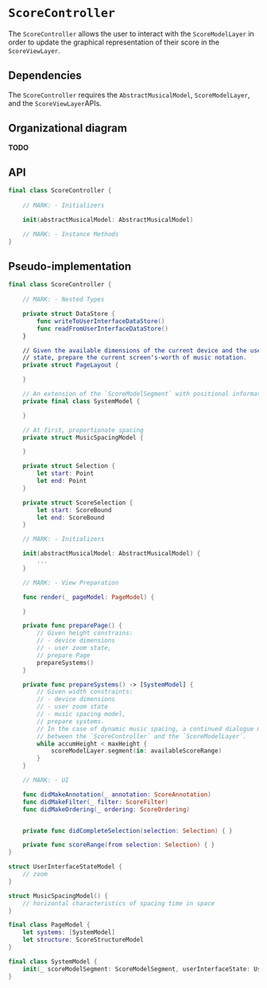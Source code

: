 # `ScoreController`

The `ScoreController` allows the user to interact with the `ScoreModelLayer` in order to update the graphical representation of their score in the `ScoreViewLayer`.

## Dependencies

The `ScoreController` requires the `AbstractMusicalModel`, `ScoreModelLayer`, and the `ScoreViewLayer`APIs.

## Organizational diagram

**TODO**

## API

```Swift
final class ScoreController {
	
	// MARK: - Initializers

	init(abstractMusicalModel: AbstractMusicalModel)

	// MARK: - Instance Methods
}
```

## Pseudo-implementation

```Swift
final class ScoreController {
	
	// MARK: - Nested Types

	private struct DataStore {
		func writeToUserInterfaceDataStore()
		func readFromUserInterfaceDataStore()
	}

	// Given the available dimensions of the current device and the user interface 
	// state, prepare the current screen's-worth of music notation.
	private struct PageLayout {

	}

	// An extension of the `ScoreModelSegment` with positional information
	private final class SystemModel {

	}

	// At first, proportionate spacing
	private struct MusicSpacingModel {

	}

	private struct Selection {
		let start: Point
		let end: Point
	}

	private struct ScoreSelection {
		let start: ScoreBound
		let end: ScoreBound
	}

	// MARK: - Initializers

	init(abstractMusicalModel: AbstractMusicalModel) { 
		...
	}

	// MARK: - View Preparation

	func render(_ pageModel: PageModel) {

	}

	private func preparePage() {
		// Given height constrains:
		// - device dimensions
		// - user zoom state,
		// prepare Page
		prepareSystems()
	}

	private func prepareSystems() -> [SystemModel] {
		// Given width constraints:
		// - device dimensions
		// - user zoom state
		// - music spacing model,
		// prepare systems.
		// In the case of dynamic music spacing, a continued dialogue must occur 
		// between the `ScoreController` and the `ScoreModelLayer`.
		while accumHeight < maxHeight {
			scoreModelLayer.segment(in: availableScoreRange)
		}
	}

	// MARK: - UI

	func didMakeAnnotation(_ annotation: ScoreAnnotation)
	func didMakeFilter(_ filter: ScoreFilter)
	func didMakeOrdering(_ ordering: ScoreOrdering)


	private func didCompleteSelection(selection: Selection) { }

	private func scoreRange(from selection: Selection) { }
} 

struct UserInterfaceStateModel {
	// zoom
}

struct MusicSpacingModel() {
	// horizontal characteristics of spacing time in space
}

final class PageModel {
	let systems: [SystemModel]
	let structure: ScoreStructureModel
}

final class SystemModel {
	init(_ scoreModelSegment: ScoreModelSegment, userInterfaceState: UserInterfaceStateModel, musicSpacing: MusicSpacingModel)
}
```

